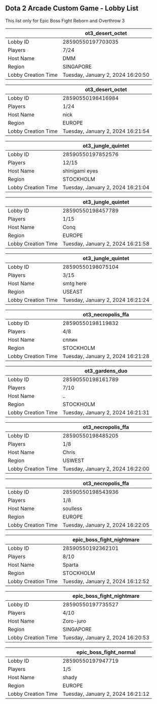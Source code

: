 ## Dota 2 Arcade Custom Game - Lobby List

This list only for Epic Boss Fight Reborn and Overthrow 3

|  | ot3_desert_octet |
| ------ | ------ |
| Lobby ID | 28590550197703035 |
| Players | 7/24 |
| Host Name | DMM |
| Region | SINGAPORE |
| Lobby Creation Time | Tuesday, January 2, 2024 16:20:50 |


|  | ot3_desert_octet |
| ------ | ------ |
| Lobby ID | 28590550198416984 |
| Players | 1/24 |
| Host Name | nick |
| Region | EUROPE |
| Lobby Creation Time | Tuesday, January 2, 2024 16:21:54 |


|  | ot3_jungle_quintet |
| ------ | ------ |
| Lobby ID | 28590550197852576 |
| Players | 12/15 |
| Host Name | shinigami eyes |
| Region | STOCKHOLM |
| Lobby Creation Time | Tuesday, January 2, 2024 16:21:04 |


|  | ot3_jungle_quintet |
| ------ | ------ |
| Lobby ID | 28590550198457789 |
| Players | 1/15 |
| Host Name | Conq |
| Region | EUROPE |
| Lobby Creation Time | Tuesday, January 2, 2024 16:21:58 |


|  | ot3_jungle_quintet |
| ------ | ------ |
| Lobby ID | 28590550198075104 |
| Players | 3/15 |
| Host Name | smtg here |
| Region | USEAST |
| Lobby Creation Time | Tuesday, January 2, 2024 16:21:24 |


|  | ot3_necropolis_ffa |
| ------ | ------ |
| Lobby ID | 28590550198119832 |
| Players | 4/8 |
| Host Name | сплин |
| Region | STOCKHOLM |
| Lobby Creation Time | Tuesday, January 2, 2024 16:21:28 |


|  | ot3_gardens_duo |
| ------ | ------ |
| Lobby ID | 28590550198161789 |
| Players | 7/10 |
| Host Name | .. |
| Region | STOCKHOLM |
| Lobby Creation Time | Tuesday, January 2, 2024 16:21:31 |


|  | ot3_necropolis_ffa |
| ------ | ------ |
| Lobby ID | 28590550198485205 |
| Players | 1/8 |
| Host Name | Chris |
| Region | USWEST |
| Lobby Creation Time | Tuesday, January 2, 2024 16:22:00 |


|  | ot3_necropolis_ffa |
| ------ | ------ |
| Lobby ID | 28590550198543936 |
| Players | 1/8 |
| Host Name | soulless |
| Region | EUROPE |
| Lobby Creation Time | Tuesday, January 2, 2024 16:22:05 |


|  | epic_boss_fight_nightmare |
| ------ | ------ |
| Lobby ID | 28590550192362101 |
| Players | 8/10 |
| Host Name | Sparta |
| Region | STOCKHOLM |
| Lobby Creation Time | Tuesday, January 2, 2024 16:12:52 |


|  | epic_boss_fight_nightmare |
| ------ | ------ |
| Lobby ID | 28590550197735527 |
| Players | 4/10 |
| Host Name | Zoro-juro |
| Region | SINGAPORE |
| Lobby Creation Time | Tuesday, January 2, 2024 16:20:53 |


|  | epic_boss_fight_normal |
| ------ | ------ |
| Lobby ID | 28590550197947719 |
| Players | 1/5 |
| Host Name | shady |
| Region | EUROPE |
| Lobby Creation Time | Tuesday, January 2, 2024 16:21:12 |


